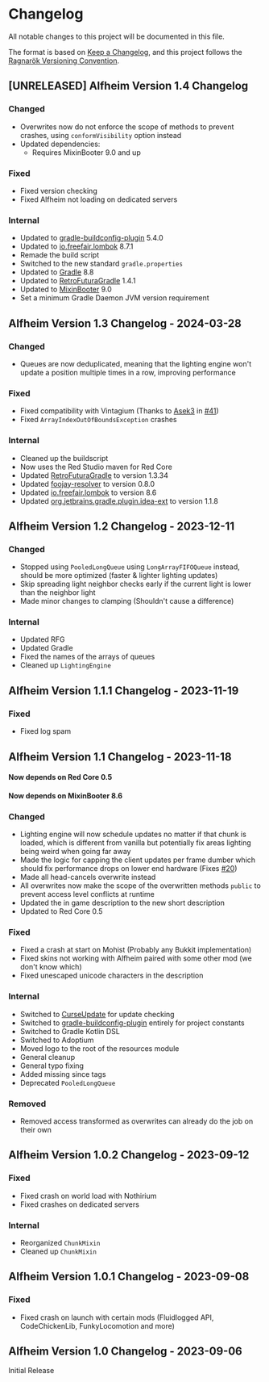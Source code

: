 # Changelog

All notable changes to this project will be documented in this file.

The format is based on [Keep a Changelog](https://keepachangelog.com),
and this project follows the [Ragnarök Versioning Convention](https://github.com/Red-Studio-Ragnarok/Commons/blob/main/Ragnar%C3%B6k%20Versioning%20Convention.md).

## [UNRELEASED] Alfheim Version 1.4 Changelog

### Changed

- Overwrites now do not enforce the scope of methods to prevent crashes, using `conformVisibility` option instead
- Updated dependencies:
  - Requires MixinBooter 9.0 and up

### Fixed

- Fixed version checking
- Fixed Alfheim not loading on dedicated servers

### Internal

- Updated to [gradle-buildconfig-plugin](https://github.com/gmazzo/gradle-buildconfig-plugin) 5.4.0
- Updated to [io.freefair.lombok](https://plugins.gradle.org/plugin/io.freefair.lombok) 8.7.1
- Remade the build script
- Switched to the new standard `gradle.properties`
- Updated to [Gradle](https://gradle.org) 8.8
- Updated to [RetroFuturaGradle](https://github.com/GTNewHorizons/RetroFuturaGradle) 1.4.1
- Updated to [MixinBooter](https://github.com/CleanroomMC/MixinBooter) 9.0
- Set a minimum Gradle Daemon JVM version requirement

## Alfheim Version 1.3 Changelog - 2024-03-28

### Changed

- Queues are now deduplicated, meaning that the lighting engine won't update a position multiple times in a row, improving performance

### Fixed

- Fixed compatibility with Vintagium (Thanks to [Asek3](https://github.com/Asek3) in [#41](https://github.com/Red-Studio-Ragnarok/Alfheim/pull/41))
- Fixed `ArrayIndexOutOfBoundsException` crashes

### Internal

- Cleaned up the buildscript
- Now uses the Red Studio maven for Red Core
- Updated [RetroFuturaGradle](https://github.com/GTNewHorizons/RetroFuturaGradle) to version 1.3.34
- Updated [foojay-resolver](https://github.com/gradle/foojay-toolchains) to version 0.8.0
- Updated [io.freefair.lombok](https://plugins.gradle.org/plugin/io.freefair.lombok) to version 8.6
- Updated [org.jetbrains.gradle.plugin.idea-ext](https://plugins.gradle.org/plugin/org.jetbrains.gradle.plugin.idea-ext) to version 1.1.8

## Alfheim Version 1.2 Changelog - 2023-12-11

### Changed

- Stopped using `PooledLongQueue` using `LongArrayFIFOQueue` instead, should be more optimized (faster & lighter lighting updates)
- Skip spreading light neighbor checks early if the current light is lower than the neighbor light
- Made minor changes to clamping (Shouldn't cause a difference)

### Internal

- Updated RFG
- Updated Gradle
- Fixed the names of the arrays of queues
- Cleaned up `LightingEngine`

## Alfheim Version 1.1.1 Changelog - 2023-11-19

### Fixed

- Fixed log spam

## Alfheim Version 1.1 Changelog - 2023-11-18

#### Now depends on Red Core 0.5
#### Now depends on MixinBooter 8.6

### Changed

- Lighting engine will now schedule updates no matter if that chunk is loaded, which is different from vanilla but potentially fix areas lighting being weird when going far away
- Made the logic for capping the client updates per frame dumber which should fix performance drops on lower end hardware (Fixes [#20](https://github.com/Red-Studio-Ragnarok/Alfheim/issues/20))
- Made all head-cancels overwrite instead
- All overwrites now make the scope of the overwritten methods `public` to prevent access level conflicts at runtime
- Updated the in game description to the new short description
- Updated to Red Core 0.5

### Fixed

- Fixed a crash at start on Mohist (Probably any Bukkit implementation)
- Fixed skins not working with Alfheim paired with some other mod (we don't know which)
- Fixed unescaped unicode characters in the description

### Internal

- Switched to [CurseUpdate](https://forge.curseupdate.com/) for update checking
- Switched to [gradle-buildconfig-plugin](https://github.com/gmazzo/gradle-buildconfig-plugin) entirely for project constants
- Switched to Gradle Kotlin DSL
- Switched to Adoptium
- Moved logo to the root of the resources module
- General cleanup
- General typo fixing
- Added missing since tags
- Deprecated `PooledLongQueue`

### Removed

- Removed access transformed as overwrites can already do the job on their own

## Alfheim Version 1.0.2 Changelog - 2023-09-12

### Fixed

- Fixed crash on world load with Nothirium
- Fixed crashes on dedicated servers

### Internal

- Reorganized `ChunkMixin`
- Cleaned up `ChunkMixin`

## Alfheim Version 1.0.1 Changelog - 2023-09-08

### Fixed

- Fixed crash on launch with certain mods (Fluidlogged API, CodeChickenLib, FunkyLocomotion and more)

## Alfheim Version 1.0 Changelog - 2023-09-06

Initial Release
